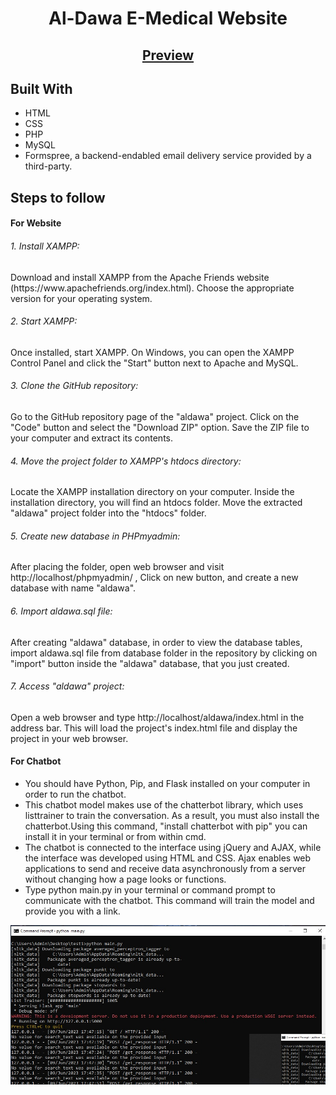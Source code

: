 <h1 align="center">Al-Dawa E-Medical Website</h1>

<h2 align="center">
<a href="https://aldawa2441.000webhostapp.com/index.html">Preview</a>
</h2>

## Built With
<ul>
   <li> HTML </Li>
   <li> CSS </li>
   <li> PHP </li>
   <li> MySQL </li>
   <li> Formspree, a backend-endabled email delivery service provided by a third-party. </li>
</ul>


## Steps to follow
<h4>For Website</h4>
<h6>1. Install XAMPP:</h6>
<p>Download and install XAMPP from the Apache Friends website (https://www.apachefriends.org/index.html). Choose the appropriate version for your operating system.</p>
<h6>2. Start XAMPP:</h6>
<p>Once installed, start XAMPP. On Windows, you can open the XAMPP Control Panel and click the "Start" button next to Apache and MySQL.</p>
<h6>3. Clone the GitHub repository:</h6>
<p>Go to the GitHub repository page of the "aldawa" project. Click on the "Code" button and select the "Download ZIP" option. Save the ZIP file to your computer and extract its contents.</p>
<h6>4. Move the project folder to XAMPP's htdocs directory: </h6>
<p>Locate the XAMPP installation directory on your computer. Inside the installation directory, you will find an htdocs folder. Move the extracted "aldawa" project folder into the "htdocs" folder.</p>
<h6>5. Create new database in PHPmyadmin:</h6>
<p>After placing the folder, open web browser and visit http://localhost/phpmyadmin/ , Click on new button, and create a new database with name "aldawa".</p>
<h6>6. Import aldawa.sql file:</h6>
<p>After creating "aldawa" database, in order to view the database tables, import aldawa.sql file from database folder in the repository by clicking on "import" button inside the "aldawa" database, that you just created.</p>
<h6>7. Access "aldawa" project:</h6>
<p>Open a web browser and type http://localhost/aldawa/index.html in the address bar. This will load the project's index.html file and display the project in your web browser.</p>

<h4>For Chatbot</h4>
<ul>
   <li>You should have Python, Pip, and Flask installed on your computer in order to run the chatbot.</li>
   <li>This chatbot model makes use of the chatterbot library, which uses listtrainer to train the conversation. As a result, you must       also install the chatterbot.Using this command, "install chatterbot with pip" you can install it in your terminal or from within cmd.     </li>
   <li>The chatbot is connected to the interface using jQuery and AJAX, while the interface was developed using HTML and CSS. Ajax           enables web applications to send and receive data asynchronously from a server without changing how a page looks or functions.</li>
   <li>Type python main.py in your terminal or command prompt to communicate with the chatbot. This command will train the model and         provide you with a link.</li>
</ul>
<img src="./images/chatbot3.jpeg">

